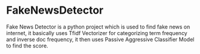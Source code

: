 # FakeNewsDetector
Fake News Detector is a python project which is used to find fake news on internet, it basically uses Tfidf Vectorizer for categorizing term frequency and inverse doc frequency, it then uses Passive Aggressive Classifier Model to find the score. 
